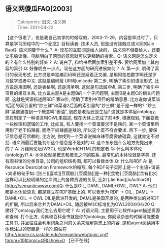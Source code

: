 语义网傻瓜FAQ[2003]
---
    
> Categories: 旧文, 语义网  
> Time: 2011-04-22
    
【这个很老了，也是我自己初学的时候写的，2003-11-29。内容是早过时了，只算是学习历程中的一个纪念】目标读者: 技术人员, 但是没有接触过语义网的Jie BaoQ: 语义网要干什么？ A: 现在的互联网是给人读的， 语义网不但要给人，还要让电脑读懂。电脑明白了网页的意思就可以更精确的搜索。Q: 语义网是怎么定义的？有什么特别的好处？ A: 说白了, 和给书后面加索引差不多. 要给网页加上其内容的索引.Q: 好像明白一点点。现在这方面的研究进展如何？ A: 第一步, 明确了索引的表现形式, 比方说是单独编页码啊还是延着正文编, 是用阿拉伯数字啊还是罗马数字或者中文. 这就是编码层 URI和unicode 第二步, 明确了索引的语法形式, 比方说是用图啊, 还是表格啊, 还是清单啊. 这就是句法层XML 第三步, 明确了索引中项目的相互关系, 比方说主题A是主题B的一个子问题啊, 主题B是主题C的相关问题啊. 这就是资源描述层RDF 第四步, 明确了索引中项目的精确意思. 比方说你说菜谱1后面的索引里的”炒三鲜”和菜谱2后面的索引里的”炒三鲜”是不是一样的? “炒三鲜”菜谱里提到一个概念叫”酱油”, 到底是老抽还是生抽? 这就是本体层ontology, 现在制定了一种语言叫OWL来描述,     现在大体上完成了前4步, 根据规划, 下面要做一些推理和逻辑的工作, 比如说, 有人要找一个菜谱要求不是辣的, 某一个菜谱里所用到了老干妈辣酱, 而老干妈辣酱是辣的, 所以这个菜不符合要求. 再下一步, 要保证信息是可信赖的, 比方说, 你找到一个菜谱说做麻辣豆腐要放砒霜, 这就肯定不对劲. 语义网最后要能判断这个信息是不是对的.Q: 这个东东是什么地方先提出来的？ A: 万维网论坛(W3C), 也是Web和HTML的制定者.Q: 什么叫本体论(ontology)? A: 本体论就是概念和概念之间的联系. 最常见的本体论就是字典. 还有图书馆的分类目录, 公司的组织结构图, 都可以看做本体.Q: 什么叫RDF A: 是Resource Desrciption Framework的缩写. 每个RDF句子实际上是一个主语+谓语+宾语的句子如: [张三][喜欢][豆腐脑] [豆腐脑][是一种][食物] [豆腐脑][含有][水] 这样可以比较明确的定义网上的各种资源的关系, 比如 [Jie Bao][isAuthorOf][http://semanticwww.com]Q: 什么是OIL, DAML, DAML+OWL, OWL? A: 他们都是本体论语言, 都是建立在RDF基础上的. 可以表示为 RDF -> OIL , DAML -> DAML+OIL -> OWL OIL是欧洲开发的, DAML是美国开发的, 是两种类似的对RDF的扩展, 所以后来合并为DAML+OIL, 随后被W3C标准化为OWL2004/04/20 Q: 建好了ontology我们怎么去用它呢？ A: 对语义网, 主要用于让软件agent描述资源和查询. 打个比方, 词典和百科全书就是你的ontology, 你阅读杂志的时候可能要查工具书, 并且往往会利用词条之间的关系来理解杂志上的内容. 这和agent阅读用本体标注过的页面是一样的.原帖在 http://boole.cs.iastate.edu/semanticweb/topic.cgi?forum=10&topic=49&show=0 【已不在线】     
    